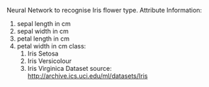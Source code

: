 Neural Network to recognise Iris flower type.
Attribute Information:
   1. sepal length in cm
   2. sepal width in cm
   3. petal length in cm
   4. petal width in cm
class: 
      1. Iris Setosa
      2. Iris Versicolour
      3. Iris Virginica
Dataset source: http://archive.ics.uci.edu/ml/datasets/Iris